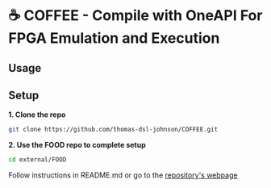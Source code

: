 # ☕ COFFEE - Compile with OneAPI For FPGA Emulation and Execution

## Usage


## Setup

**1. Clone the repo**
```bash
git clone https://github.com/thomas-dsl-johnson/COFFEE.git
```

**2. Use the FOOD repo to complete setup**
```bash
cd external/FOOD
```
Follow instructions in README.md or go to the [repository's webpage](https://github.com/thomas-dsl-johnson/FOOD#)
